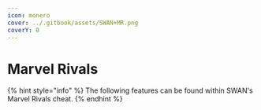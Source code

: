 ```yaml
---
icon: monero
cover: ../.gitbook/assets/SWAN+MR.png
coverY: 0
---
```


# Marvel Rivals

{% hint style="info" %}
The following features can be found within SWAN's Marvel Rivals cheat.
{% endhint %}
